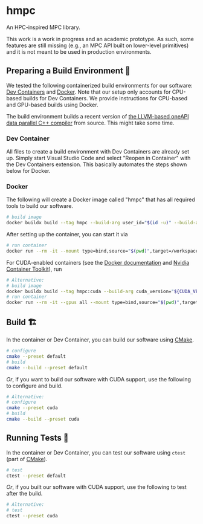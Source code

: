 # hmpc

An HPC-inspired MPC library.

This work is a work in progress and an academic prototype.
As such, some features are still missing (e.g., an MPC API built on lower-level primitives) and it is not meant to be used in production environments.

## Preparing a Build Environment 🧰

We tested the following containerized build environments for our software:
[Dev Containers](https://code.visualstudio.com/docs/devcontainers/tutorial) and
[Docker](https://www.docker.com/).
Note that our setup only accounts for CPU-based builds for Dev Containers.
We provide instructions for CPU-based and GPU-based builds using Docker.

The build environment builds a recent version of [the LLVM-based oneAPI data parallel C++ compiler](https://github.com/intel/llvm) from source.
This might take some time.


### Dev Container

All files to create a build environment with Dev Containers are already set up.
Simply start Visual Studio Code and select "Reopen in Container" with the Dev Containers extension.
This basically automates the steps shown below for Docker.


### Docker

The following will create a Docker image called "hmpc" that has all required tools to build our software.

```bash
# build image
docker buildx build --tag hmpc --build-arg user_id="$(id -u)" --build-arg group_id="$(id -g)" --file .devcontainer/Containerfile .
```
After setting up the container, you can start it via
```bash
# run container
docker run --rm -it --mount type=bind,source="$(pwd)",target=/workspaces/hmpc hmpc
```

For CUDA-enabled containers (see the [Docker documentation](https://docs.docker.com/config/containers/resource_constraints/#gpu) and [Nvidia Container Toolkit](https://docs.nvidia.com/datacenter/cloud-native/container-toolkit/latest/install-guide.html)), run
```bash
# Alternative:
# build image
docker buildx build --tag hmpc:cuda --build-arg cuda_version="${CUDA_VERSION:?}" --build-arg user_id="$(id -u)" --build-arg group_id="$(id -g)" --build-context cuda="${CUDA_HOME:?}" --file .devcontainer/cuda/Containerfile .
# run container
docker run --rm -it --gpus all --mount type=bind,source="$(pwd)",target=/workspaces/hmpc --mount type=bind,source="${CUDA_HOME:?}",target="/opt/cuda-${CUDA_VERSION:?}" hmpc:cuda
```


## Build 🏗

In the container or Dev Container, you can build our software using [CMake](https://cmake.org/).

```bash
# configure
cmake --preset default
# build
cmake --build --preset default
```

*Or*, if you want to build our software with CUDA support, use the following to configure and build.

```bash
# Alternative:
# configure
cmake --preset cuda
# build
cmake --build --preset cuda
```


## Running Tests 🧪

In the container or Dev Container, you can test our software using `ctest` (part of [CMake](https://cmake.org/)).

```bash
# test
ctest --preset default
```

*Or*, if you built our software with CUDA support, use the following to test after the build.

```bash
# Alternative:
# test
ctest --preset cuda
```
